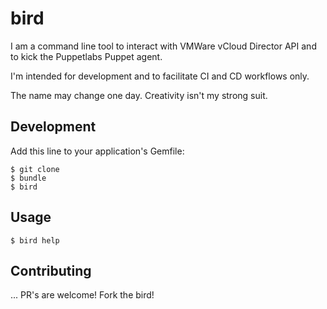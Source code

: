 # bird

I am a command line tool to interact with VMWare vCloud Director API and to kick the Puppetlabs Puppet agent. 

I'm intended for development and to facilitate CI and CD workflows only.

The name may change one day.  Creativity isn't my strong suit.  

## Development

Add this line to your application's Gemfile:
    
    $ git clone
    $ bundle
    $ bird


## Usage

    $ bird help

## Contributing

... PR's are welcome!    Fork the bird! 